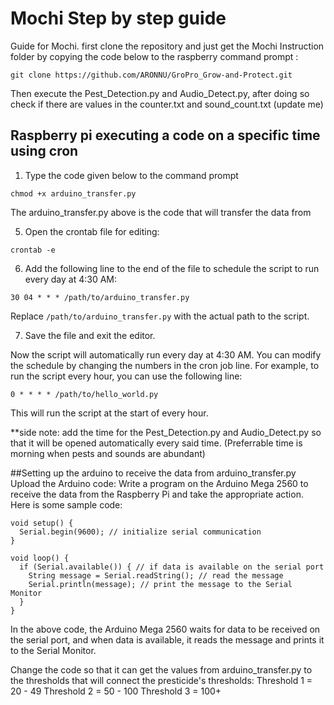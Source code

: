 # Mochi Step by step guide 
Guide for Mochi.
first clone the repository and just get the Mochi Instruction folder by copying the code below to the raspberry command prompt :

```
git clone https://github.com/ARONNU/GroPro_Grow-and-Protect.git
```

Then execute the Pest_Detection.py and Audio_Detect.py, after doing so check if there are values in the counter.txt and sound_count.txt (update me)



## Raspberry pi executing a code on a specific time using cron

1. Type the code given below to the command prompt

```
chmod +x arduino_transfer.py
```

The arduino_transfer.py above is the code that will transfer the data from

5. Open the crontab file for editing:

```
crontab -e
```

6. Add the following line to the end of the file to schedule the script to run every day at 4:30 AM:

```
30 04 * * * /path/to/arduino_transfer.py
```

Replace `/path/to/arduino_transfer.py` with the actual path to the script.

7. Save the file and exit the editor.

Now the script will automatically run every day at 4:30 AM. You can modify the schedule by changing the numbers in the cron job line. For example, to run the script every hour, you can use the following line:

```
0 * * * * /path/to/hello_world.py
```

This will run the script at the start of every hour.

**side note: add the time for the Pest_Detection.py and Audio_Detect.py so that it will be opened automatically every said time. (Preferrable time is morning when pests and sounds are abundant)

##Setting up the arduino to receive the data from arduino_transfer.py
Upload the Arduino code: Write a program on the Arduino Mega 2560 to receive the data from the Raspberry Pi and take the appropriate action. Here is some sample code:

   ```
   void setup() {
     Serial.begin(9600); // initialize serial communication
   }

   void loop() {
     if (Serial.available()) { // if data is available on the serial port
       String message = Serial.readString(); // read the message
       Serial.println(message); // print the message to the Serial Monitor
     }
   }
   ```

   In the above code, the Arduino Mega 2560 waits for data to be received on the serial port, and when data is available, it reads the message and prints it to the Serial Monitor.
   
  Change the code so that it can get the values from arduino_transfer.py to the thresholds that will connect the presticide's thresholds:
Threshold 1 = 20 - 49
Threshold 2 = 50 - 100
Threshold 3 = 100+
